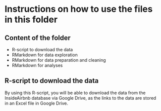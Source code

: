 # Instructions on how to use the files in this folder

## Content of the folder
* R-script to download the data
* RMarkdown for data exploration
* RMarkdown for data preparation and cleaning
* RMarkdown for analyses

## R-script to download the data
By using this R-script, you will be able to download the data from the InsideAirbnb database via Google Drive, as the links to the data are stored in an Excel file in Google Drive.
